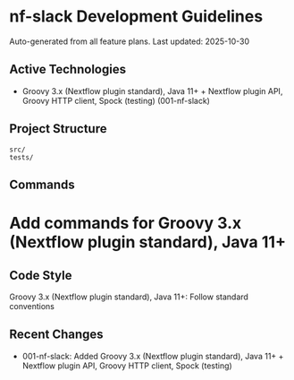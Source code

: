 # nf-slack Development Guidelines

Auto-generated from all feature plans. Last updated: 2025-10-30

## Active Technologies

- Groovy 3.x (Nextflow plugin standard), Java 11+ + Nextflow plugin API, Groovy HTTP client, Spock (testing) (001-nf-slack)

## Project Structure

```text
src/
tests/
```

## Commands

# Add commands for Groovy 3.x (Nextflow plugin standard), Java 11+

## Code Style

Groovy 3.x (Nextflow plugin standard), Java 11+: Follow standard conventions

## Recent Changes

- 001-nf-slack: Added Groovy 3.x (Nextflow plugin standard), Java 11+ + Nextflow plugin API, Groovy HTTP client, Spock (testing)

<!-- MANUAL ADDITIONS START -->
<!-- MANUAL ADDITIONS END -->
